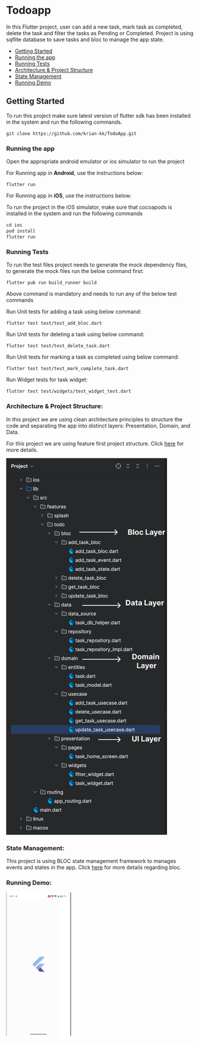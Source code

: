# Todoapp

In this Flutter project, user can add a new task, mark task as completed, delete the task and filter the tasks as Pending or Completed. Project is using sqflite database to save tasks and bloc to manage the app state.

- [Getting Started](https://github.com/krian-kk/TodoApp/tree/main?tab=readme-ov-file#getting-started)
- [Running the app](https://github.com/krian-kk/TodoApp/tree/main?tab=readme-ov-file#running-the-app)
- [Running Tests](https://github.com/krian-kk/TodoApp/tree/main?tab=readme-ov-file#running-tests)
- [Architecture & Project Structure](https://github.com/krian-kk/TodoApp/tree/main?tab=readme-ov-file#architecture--project-structure)
- [State Management](https://github.com/krian-kk/TodoApp/tree/main?tab=readme-ov-file#state-management)
- [Running Demo](https://github.com/krian-kk/TodoApp?tab=readme-ov-file#running-demo)

## Getting Started

To run this project make sure latest version of flutter sdk has been installed in the system and run the following commands.

```
git clone https://github.com/krian-kk/TodoApp.git
```

### Running the app

Open the appropriate android emulator or ios simulator to run the project

For Running app in **Android**, use the instructions below:
```
flutter run
```

For Running app in **iOS**, use the instructions below:

To run the project in the iOS simulator, make sure that cocoapods is installed in the system and run the following commands

```
cd ios
pod install
flutter run
```

### Running Tests

To run the test files project needs to generate the mock dependency files, to generate the mock files run the below command first:

```
flutter pub run build_runner build 
```

Above command is mandatory and needs to run any of the below test commands

Run Unit tests for adding a task using below command:
```
flutter test test/test_add_bloc.dart
```

Run Unit tests for deleting a task using below command:
```
flutter test test/test_delete_task.dart
```

Run Unit tests for marking a task as completed using below command:
```
flutter test test/test_mark_complete_task.dart
```

Run Widget tests for task widget:
```
flutter test test/widgets/test_widget_test.dart
```

### Architecture & Project Structure:
In this project we are using clean architecture principles to structure the code and separating the app into distinct layers: Presentation, Domain, and Data.

For this project we are using feature first project structure. Click [here](https://codewithandrea.com/articles/flutter-project-structure/) for more details.

![](/screenshots/project_structure.png)

### State Management:
This project is using BLOC state management framework to manages events and states in the app. Click [here](https://bloclibrary.dev/) for more details regarding bloc.

### Running Demo:
![](/screenshots/todo_demo.gif)